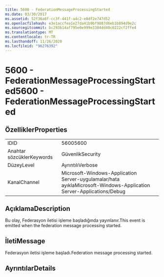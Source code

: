 ```yaml
---
title: 5600 - FederationMessageProcessingStarted
ms.date: 03/30/2017
ms.assetid: 52f36a6f-cc3f-441f-a4c2-e8df2e747d52
ms.openlocfilehash: e3e1accfea1e27da41b9bf9887d6eb1b894d9e2c
ms.sourcegitcommit: bc293b14af795e0e999e3304dd40c0222cf2ffe4
ms.translationtype: MT
ms.contentlocale: tr-TR
ms.lasthandoff: 11/26/2020
ms.locfileid: "96276392"
---
```

# <a name="5600---federationmessageprocessingstarted"></a><span data-ttu-id="d5a9c-102">5600 - FederationMessageProcessingStarted</span><span class="sxs-lookup"><span data-stu-id="d5a9c-102">5600 - FederationMessageProcessingStarted</span></span>

## <a name="properties"></a><span data-ttu-id="d5a9c-103">Özellikler</span><span class="sxs-lookup"><span data-stu-id="d5a9c-103">Properties</span></span>  
  
|||  
|-|-|  
|<span data-ttu-id="d5a9c-104">ID</span><span class="sxs-lookup"><span data-stu-id="d5a9c-104">ID</span></span>|<span data-ttu-id="d5a9c-105">5600</span><span class="sxs-lookup"><span data-stu-id="d5a9c-105">5600</span></span>|  
|<span data-ttu-id="d5a9c-106">Anahtar sözcükler</span><span class="sxs-lookup"><span data-stu-id="d5a9c-106">Keywords</span></span>|<span data-ttu-id="d5a9c-107">Güvenlik</span><span class="sxs-lookup"><span data-stu-id="d5a9c-107">Security</span></span>|  
|<span data-ttu-id="d5a9c-108">Düzey</span><span class="sxs-lookup"><span data-stu-id="d5a9c-108">Level</span></span>|<span data-ttu-id="d5a9c-109">Ayrıntılı</span><span class="sxs-lookup"><span data-stu-id="d5a9c-109">Verbose</span></span>|  
|<span data-ttu-id="d5a9c-110">Kanal</span><span class="sxs-lookup"><span data-stu-id="d5a9c-110">Channel</span></span>|<span data-ttu-id="d5a9c-111">Microsoft-Windows-Application Server-uygulamalar/hata ayıkla</span><span class="sxs-lookup"><span data-stu-id="d5a9c-111">Microsoft-Windows-Application Server-Applications/Debug</span></span>|  
  
## <a name="description"></a><span data-ttu-id="d5a9c-112">Açıklama</span><span class="sxs-lookup"><span data-stu-id="d5a9c-112">Description</span></span>  

 <span data-ttu-id="d5a9c-113">Bu olay, Federasyon iletisi işleme başladığında yayınlanır.</span><span class="sxs-lookup"><span data-stu-id="d5a9c-113">This event is emitted when the federation message processing started.</span></span>  
  
## <a name="message"></a><span data-ttu-id="d5a9c-114">İleti</span><span class="sxs-lookup"><span data-stu-id="d5a9c-114">Message</span></span>  

 <span data-ttu-id="d5a9c-115">Federasyon iletisi işleme başladı.</span><span class="sxs-lookup"><span data-stu-id="d5a9c-115">Federation message processing started.</span></span>  
  
## <a name="details"></a><span data-ttu-id="d5a9c-116">Ayrıntılar</span><span class="sxs-lookup"><span data-stu-id="d5a9c-116">Details</span></span>

